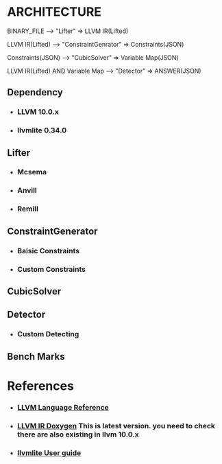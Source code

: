 # ARCHITECTURE

BINARY_FILE ⟶ "Lifter" ⇒ LLVM IR(Lifted)

LLVM IR(Lifted) ⟶ "ConstraintGenrator" ⇒ Constraints(JSON)

Constraints(JSON) ⟶ "CubicSolver" ⇒ Variable Map(JSON)

LLVM IR(Lifted) AND Variable Map ⟶ "Detector" ⇒ ANSWER(JSON)

## Dependency

- ### LLVM 10.0.x
- ### llvmlite 0.34.0

## Lifter
- ### Mcsema

- ### Anvill

- ### Remill

## ConstraintGenerator

- ### Baisic Constraints

- ### Custom Constraints

## CubicSolver

## Detector

- ### Custom Detecting

## Bench Marks


# References

- ### [LLVM Language Reference](https://llvm.org/docs/LangRef.html)
- ### [LLVM IR Doxygen](https://llvm.org/doxygen/) This is latest version. you need to check there are also existing in llvm 10.0.x
- ### [llvmlite User guide](https://llvmlite.readthedocs.io/en/latest/user-guide/index.html)
